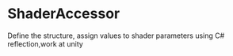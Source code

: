 # ShaderAccessor
Define the structure, assign values to shader parameters using C# reflection,work at unity
